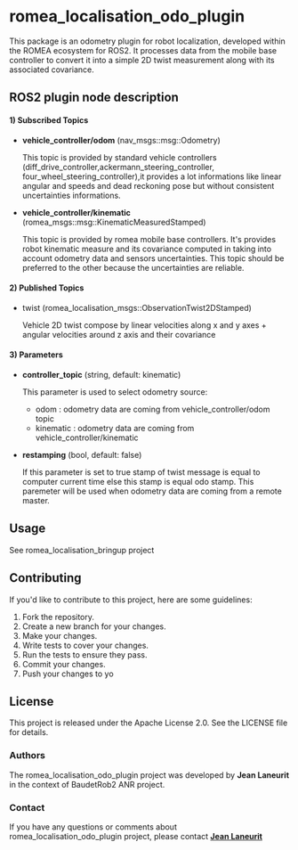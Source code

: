 # romea_localisation_odo_plugin

This package is an odometry plugin for robot localization, developed within the ROMEA ecosystem for ROS2. It processes data from the mobile base controller to convert it into a simple 2D twist measurement along with its associated covariance.

## ROS2 plugin node description ##

#### 1) Subscribed Topics ####

- **vehicle_controller/odom** (nav_msgs::msg::Odometry)

  This topic is provided by standard vehicle controllers (diff_drive_controller,ackermann_steering_controller, four_wheel_steering_controller),it provides a lot informations like linear angular and speeds and dead reckoning pose but without consistent uncertainties informations.

- **vehicle_controller/kinematic** (romea_msgs::msg::KinematicMeasuredStamped)

  This topic is provided by romea mobile base controllers. It's provides robot kinematic measure and its covariance computed in taking into account odometry data and sensors uncertainties. This topic should be preferred to the other because the uncertainties are reliable.

#### 2) Published Topics ####

- twist (romea_localisation_msgs::ObservationTwist2DStamped)

  Vehicle 2D twist compose by linear velocities along x and y axes + angular velocities around z axis and their covariance 

#### 3) Parameters ####

- **controller_topic** (string, default: kinematic)

    This parameter is used to select odometry source:

    - odom : odometry data are coming from vehicle_controller/odom topic
    - kinematic : odometry data are coming from vehicle_controller/kinematic

- **restamping** (bool, default: false)

    If this parameter is set to true stamp of twist message is equal to computer current time else this stamp is equal odo stamp.  This paremeter will be used when odometry data are coming from a remote master.

## **Usage**

See romea_localisation_bringup project

## **Contributing**

If you'd like to contribute to this project, here are some guidelines:

1. Fork the repository.
2. Create a new branch for your changes.
3. Make your changes.
4. Write tests to cover your changes.
5. Run the tests to ensure they pass.
6. Commit your changes.
7. Push your changes to yo

## License

This project is released under the Apache License 2.0. See the LICENSE file for details.

### Authors

The romea_localisation_odo_plugin project was developed by **Jean Laneurit** in the context of BaudetRob2 ANR project.

### Contact

If you have any questions or comments about romea_localisation_odo_plugin project, please contact **[Jean Laneurit](mailto:jean.laneurit@inrae.fr)** 
